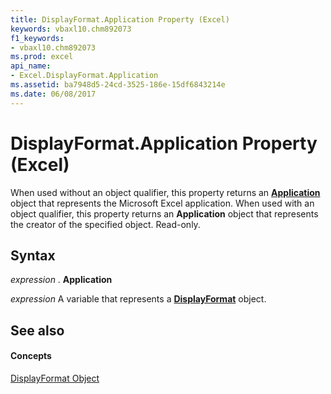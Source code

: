 ```yaml
---
title: DisplayFormat.Application Property (Excel)
keywords: vbaxl10.chm892073
f1_keywords:
- vbaxl10.chm892073
ms.prod: excel
api_name:
- Excel.DisplayFormat.Application
ms.assetid: ba7948d5-24cd-3525-186e-15df6843214e
ms.date: 06/08/2017
---
```



# DisplayFormat.Application Property (Excel)

When used without an object qualifier, this property returns an **[Application](application-object-excel.md)** object that represents the Microsoft Excel application. When used with an object qualifier, this property returns an **Application** object that represents the creator of the specified object. Read-only.


## Syntax

 _expression_ . **Application**

 _expression_ A variable that represents a **[DisplayFormat](displayformat-object-excel.md)** object.


## See also


#### Concepts


[DisplayFormat Object](displayformat-object-excel.md)

